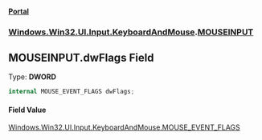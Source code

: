 #### [Portal](index.md 'index')
### [Windows.Win32.UI.Input.KeyboardAndMouse](Windows.Win32.UI.Input.KeyboardAndMouse.md 'Windows.Win32.UI.Input.KeyboardAndMouse').[MOUSEINPUT](MOUSEINPUT.md 'Windows.Win32.UI.Input.KeyboardAndMouse.MOUSEINPUT')

## MOUSEINPUT.dwFlags Field

Type: **DWORD**

```csharp
internal MOUSE_EVENT_FLAGS dwFlags;
```

#### Field Value
[Windows.Win32.UI.Input.KeyboardAndMouse.MOUSE_EVENT_FLAGS](https://docs.microsoft.com/en-us/dotnet/api/Windows.Win32.UI.Input.KeyboardAndMouse.MOUSE_EVENT_FLAGS 'Windows.Win32.UI.Input.KeyboardAndMouse.MOUSE_EVENT_FLAGS')
